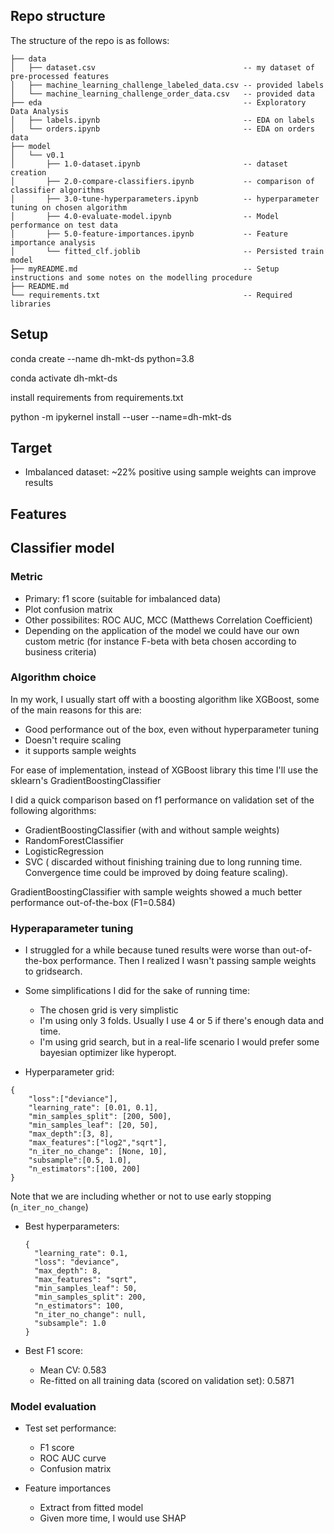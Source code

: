 ## Repo structure

The structure of the repo is as follows:

```
├── data
│   ├── dataset.csv                                 -- my dataset of pre-processed features 
│   ├── machine_learning_challenge_labeled_data.csv -- provided labels
│   └── machine_learning_challenge_order_data.csv   -- provided data
├── eda                                             -- Exploratory Data Analysis
│   ├── labels.ipynb                                -- EDA on labels
│   └── orders.ipynb                                -- EDA on orders data
├── model
│   └── v0.1
│       ├── 1.0-dataset.ipynb                       -- dataset creation
│       ├── 2.0-compare-classifiers.ipynb           -- comparison of classifier algorithms
│       ├── 3.0-tune-hyperparameters.ipynb          -- hyperparameter tuning on chosen algorithm
│       ├── 4.0-evaluate-model.ipynb                -- Model performance on test data
│       ├── 5.0-feature-importances.ipynb           -- Feature importance analysis
│       └── fitted_clf.joblib                       -- Persisted train model
├── myREADME.md                                     -- Setup instructions and some notes on the modelling procedure
├── README.md
└── requirements.txt                                -- Required libraries

```

## Setup

conda create --name dh-mkt-ds python=3.8

conda activate dh-mkt-ds

install requirements from requirements.txt

python -m ipykernel install --user --name=dh-mkt-ds

## Target

- Imbalanced dataset: ~22% positive
 using sample weights can improve results


## Features


## Classifier model


### Metric
 - Primary: f1 score (suitable for imbalanced data)
 - Plot confusion matrix
 - Other possibilites: ROC AUC, MCC (Matthews Correlation Coefficient)
 - Depending on the application of the model we could have our own custom metric (for instance F-beta with beta chosen according to business criteria)

### Algorithm choice
 
 In my work, I usually start off with a boosting algorithm like XGBoost, some of the main reasons for this are:

 - Good performance out of the box, even without hyperparameter tuning
 - Doesn't require scaling
 - it supports sample weights
 
For ease of implementation, instead of XGBoost library this time I'll use the sklearn's GradientBoostingClassifier

I did a quick comparison based on f1 performance on validation set of the following algorithms:
 - GradientBoostingClassifier (with and without sample weights)
 - RandomForestClassifier
 - LogisticRegression
 - SVC ( discarded without finishing training due to long running time. Convergence time could be improved by doing feature scaling).

GradientBoostingClassifier with sample weights showed a much better performance out-of-the-box (F1=0.584)


### Hyperaparameter tuning
- I struggled for a while because tuned results were worse than out-of-the-box performance. Then I realized I wasn't passing sample weights to gridsearch.
- Some simplifications I did for the sake of running time:
	- The chosen grid is very simplistic
	- I'm using only 3 folds. Usually I use 4 or 5 if there's enough data and time.
	- I'm using grid search, but in a real-life scenario I would prefer some bayesian optimizer like hyperopt. 

- Hyperparameter grid:

``` 
{
    "loss":["deviance"],
    "learning_rate": [0.01, 0.1],
    "min_samples_split": [200, 500],
    "min_samples_leaf": [20, 50],
    "max_depth":[3, 8],
    "max_features":["log2","sqrt"],
    "n_iter_no_change": [None, 10],
    "subsample":[0.5, 1.0],
    "n_estimators":[100, 200]
}
``` 
Note that we are including whether or not to use early stopping (`n_iter_no_change`)

 - Best hyperparameters:

	```
	{
	  "learning_rate": 0.1,
	  "loss": "deviance",
	  "max_depth": 8,
	  "max_features": "sqrt",
	  "min_samples_leaf": 50,
	  "min_samples_split": 200,
	  "n_estimators": 100,
	  "n_iter_no_change": null,
	  "subsample": 1.0
	}
	```

 - Best F1 score: 
	- Mean CV: 0.583
	- Re-fitted on all training data (scored on validation set): 0.5871

### Model evaluation

- Test set performance:
	- F1 score
	- ROC AUC curve
	- Confusion matrix

- Feature importances
	- Extract from fitted model
	- Given more time, I would use SHAP

